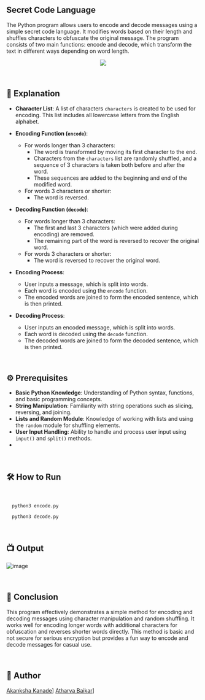 
## Secret Code Language
The Python program allows users to encode and decode messages using a simple secret code language. It modifies words based on their length and shuffles characters to obfuscate the original message. The program consists of two main functions: encode and decode, which transform the text in different ways depending on word length.
<br>

<p align="center">
    <img src="https://github.com/user-attachments/assets/788143ad-2db6-418e-9992-2fd653fa4f97">
    
</p>



<br>

## 🌟 Explanation

- **Character List**: A list of characters `characters` is created to be used for encoding. This list includes all lowercase letters from the English alphabet.
  
- **Encoding Function (`encode`)**:
  - For words longer than 3 characters:
    - The word is transformed by moving its first character to the end.
    - Characters from the `characters` list are randomly shuffled, and a sequence of 3 characters is taken both before and after the word.
    - These sequences are added to the beginning and end of the modified word.
  - For words 3 characters or shorter:
    - The word is reversed.
  
- **Decoding Function (`decode`)**:
  - For words longer than 3 characters:
    - The first and last 3 characters (which were added during encoding) are removed.
    - The remaining part of the word is reversed to recover the original word.
  - For words 3 characters or shorter:
    - The word is reversed to recover the original word.
  
- **Encoding Process**:
  - User inputs a message, which is split into words.
  - Each word is encoded using the `encode` function.
  - The encoded words are joined to form the encoded sentence, which is then printed.

- **Decoding Process**:
  - User inputs an encoded message, which is split into words.
  - Each word is decoded using the `decode` function.
  - The decoded words are joined to form the decoded sentence, which is then printed.

<br>

## ⚙️ Prerequisites

- **Basic Python Knowledge**: Understanding of Python syntax, functions, and basic programming concepts.
- **String Manipulation**: Familiarity with string operations such as slicing, reversing, and joining.
- **Lists and Random Module**: Knowledge of working with lists and using the `random` module for shuffling elements.
- **User Input Handling**: Ability to handle and process user input using `input()` and `split()` methods.
- 
<br>

## 🛠️ How to Run

<br>

```python3
  python3 encode.py
```

```python3
  python3 decode.py
```

<br>

## 📺 Output

![image](https://github.com/user-attachments/assets/5ce50cb1-e561-4a8e-a6d3-069166d37988)



<br>

## 📜 Conclusion

This program effectively demonstrates a simple method for encoding and decoding messages using character manipulation and random shuffling. It works well for encoding longer words with additional characters for obfuscation and reverses shorter words directly. This method is basic and not secure for serious encryption but provides a fun way to encode and decode messages for casual use.

<br>

## 👻 Author
[Akanksha Kanade](https://github.com/CandyBeans1609)]
[Atharva Baikar](https://github.com/DarkGuardian641)]
